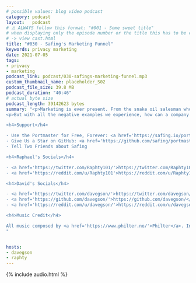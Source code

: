 ```yaml
---
# possible values: blog video podcast
category: podcast
layout:   podcast
# ⚠️ ALWAYS follow this format: "#001 - Some sweet title"
# when displaying only the episode number or the title this has to be constant
# -> view cast.html
title: "#030 - Safing's Marketing Funnel"
keywords: privacy marketing
date: 2021-07-05
tags:
- privacy
- marketing
podcast_link: podcast/030-safings-marketing-funnel.mp3
custom_thumbnail_name: placeholder_S02
podcast_file_size: 39.8 MB
podcast_duration: "40:46"
# actual byte size
podcast_length: 39142623 bytes
summary: "<p>Marketing is ever present. From the snake oil salesman who tricks people into buying useless stuff to the grand events hosted by the marketing mogul Apple to small companies trying to get some attention. One thing is certain: our attention is heavily fought over.</p>
<p>But with all the negative examples we experience, how can a company approach the topic marketing ethically? Dive into today's talk with David and Raphael who discuss Safing's approach to the topic and how we analyze the marketing funnel. How does a person move from never having heard of Safing to becoming a Portmaster user or even a paying customer?</p>

<h4>Support</h4>

- Use the Portmaster for Free, Forever: <a href='https://safing.io/portmaster/'>https://safing.io/portmaster/</a><br/>
- Give Us a Star on GitHub: <a href='https://github.com/safing/portmaster/'>https://github.com/safing/portmaster/</a><br/>
- Tell Two Friends about Safing

<h4>Raphael's Socials</h4>

- <a href='https://twitter.com/Raphty101/'>https://twitter.com/Raphty101/</a><br/>
- <a href='https://reddit.com/u/Raphty101'>https://reddit.com/u/Raphty101</a><br/>

<h4>David's Socials</h4>

- <a href='https://twitter.com/davegson/'>https://twitter.com/davegson/</a><br/>
- <a href='https://github.com/davegson/'>https://github.com/davegson/</a><br/>
- <a href='https://reddit.com/u/davegson/'>https://reddit.com/u/davegson/</a><br/>

<h4>Music Credit</h4>

All music composed by <a href='https://www.philter.no/'>Philter</a>. Intro Song: \"Sunrise\". Outro Song: \"Sunset\"
"


hosts:
- davegson
- raphty
---
```


{% include audio.html %}
